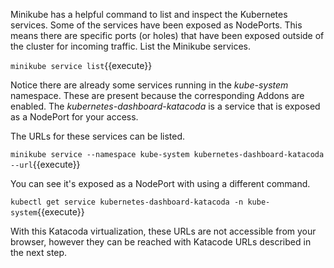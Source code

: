 Minikube has a helpful command to list and inspect the Kubernetes services. Some of the services have been exposed as NodePorts. This means there are specific ports (or holes) that have been exposed outside of the cluster for incoming traffic. List the Minikube services.

`minikube service list`{{execute}}

Notice there are already some services running in the _kube-system_ namespace. These are present because the corresponding Addons are enabled. The _kubernetes-dashboard-katacoda_ is a service that is exposed as a NodePort for your access.

The URLs for these services can be listed.

`minikube service --namespace kube-system kubernetes-dashboard-katacoda --url`{{execute}}

You can see it's exposed as a NodePort with using a different command.

`kubectl get service kubernetes-dashboard-katacoda -n kube-system`{{execute}}

With this Katacoda virtualization, these URLs are not accessible from your browser, however they can be reached with Katacode URLs described in the next step.

